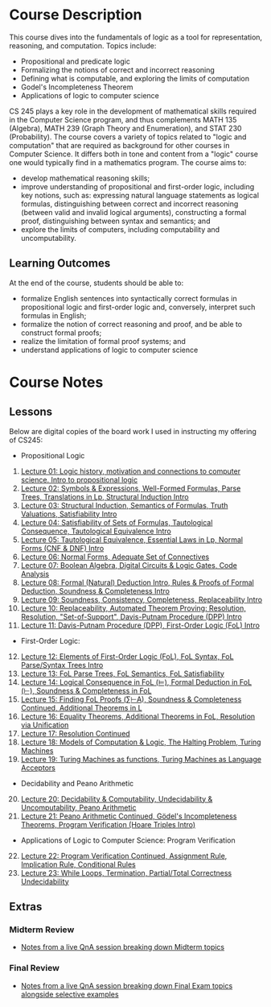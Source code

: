 # Course Description
This course dives into the fundamentals of logic as a tool for representation, reasoning, and computation. Topics include:
* Propositional and predicate logic
* Formalizing the notions of correct and incorrect reasoning
* Defining what is computable, and exploring the limits of computation
* Godel's Incompleteness Theorem
* Applications of logic to computer science

CS 245 plays a key role in the development of mathematical skills required in the Computer Science program, and thus complements MATH 135 (Algebra), MATH 239 (Graph Theory and Enumeration), and STAT 230 (Probability). The course covers a variety of topics related to "logic and computation" that are required as background for other courses in Computer Science. It differs both in tone and content from a "logic" course one would typically find in a mathematics program. The course aims to:
* develop mathematical reasoning skills;
* improve understanding of propositional and first-order logic, including key notions, such as: expressing natural language statements as logical formulas, distinguishing between correct and incorrect reasoning (between valid and invalid logical arguments), constructing a formal proof, distinguishing between syntax and semantics; and
* explore the limits of computers, including computability and uncomputability.


## Learning Outcomes
At the end of the course, students should be able to:

* formalize English sentences into syntactically correct formulas in propositional logic and first-order logic and, conversely, interpret such formulas in English;
* formalize the notion of correct reasoning and proof, and be able to construct formal proofs;
* realize the limitation of formal proof systems; and
* understand applications of logic to computer science


# Course Notes

## Lessons
Below are digital copies of the board work I used in instructing my offering of CS245:

* Propositional Logic
 1. [Lecture 01: Logic history, motivation and connections to computer science. Intro to propositional logic](https://drive.google.com/file/d/1w8vzO5H5DJUgtbyb6ZduSlhV-jTV_HYY/view?usp=drive_link)
 2. [Lecture 02: Symbols & Expressions, Well-Formed Formulas, Parse Trees, Translations in Lp, Structural Induction Intro](https://drive.google.com/file/d/1ci7St0HK0K44d8HacLmd--buMVK3xu1E/view?usp=sharing)
 3. [Lecture 03: Structural Induction, Semantics of Formulas, Truth Valuations, Satisfiability Intro](https://drive.google.com/file/d/15kLqvWkKlQGyRGeb4MxwOkBTMYzmyZfe/view?usp=sharing)
 4. [Lecture 04: Satisfiability of Sets of Formulas, Tautological Consequence, Tautological Equivalence Intro](https://drive.google.com/file/d/1s2DJBD0CisLG7U_q86q8rhyf7g1rOWcW/view?usp=sharing)
 5. [Lecture 05: Tautological Equivalence, Essential Laws in Lp, Normal Forms (CNF & DNF) Intro](https://drive.google.com/file/d/16eoLQUNqUUngSUKkJ7jRH9ARMtq2jXis/view?usp=sharing)
 6. [Lecture 06: Normal Forms, Adequate Set of Connectives](https://drive.google.com/file/d/1esZVs1sceqwbNYQuM6hdTDGa1ZZLuH2C/view?usp=sharing)
 7. [Lecture 07: Boolean Algebra, Digital Circuits & Logic Gates, Code Analysis](https://drive.google.com/file/d/132jNcd-ZEWoKxTsNSO7REVRqWBGXI7Ct/view?usp=sharing)
 8. [Lecture 08: Formal (Natural) Deduction Intro, Rules & Proofs of Formal Deduction, Soundness & Completeness Intro](https://drive.google.com/file/d/1znkPcWxge00Gt0sVHTgFzznUy-0Fm34V/view?usp=sharing)
 9. [Lecture 09: Soundness, Consistency, Completeness, Replaceability Intro](https://drive.google.com/file/d/1f4KqxSWVmeXjMxP_I7Xn46-rMctXcRre/view?usp=sharing)
 10. [Lecture 10: Replaceability, Automated Theorem Proving: Resolution, Resolution, "Set-of-Support", Davis-Putnam Procedure (DPP) Intro](https://drive.google.com/file/d/1inDv9UREtHMBeOSwwjZVIj2UDUsYFVtq/view?usp=sharing)
 11. [Lecture 11: Davis-Putnam Procedure (DPP), First-Order Logic (FoL) Intro](https://drive.google.com/file/d/1Qa4A9VX9Up1V0jCVA3DtUDJ3t5P9wX4X/view?usp=sharing)
* First-Order Logic:
 12. [Lecture 12: Elements of First-Order Logic (FoL), FoL Syntax, FoL Parse/Syntax Trees Intro](https://drive.google.com/file/d/1TgaE8GDj4TwJhXgwAwUe5ZJaX5oYOupg/view?usp=sharing)
 13. [Lecture 13: FoL Parse Trees, FoL Semantics, FoL Satisfiability](https://drive.google.com/file/d/1iuIxgEDbSPsCk4sUTe622dvqZc9bQNns/view?usp=sharing)
 14. [Lecture 14: Logical Consequence in FoL (⊨), Formal Deduction in FoL (⊢), Soundness & Completeness in FoL](https://drive.google.com/file/d/1tm7lvU4HSJn4L0sKZKsyMmpCUpsYB-cs/view?usp=sharing)
 15. [Lecture 15: Finding FoL Proofs (∑⊢A), Soundness & Completeness Continued, Additional Theorems in L](https://drive.google.com/file/d/16cSu0yLsfYTudCKFd1bpFnw4pJ9XnqSb/view?usp=sharing)
 16. [Lecture 16: Equality Theorems, Additional Theorems in FoL, Resolution via Unification](https://drive.google.com/file/d/1-g7rW69ClP16tzARXp0VhxvxXng0Lzmz/view?usp=sharing)
 17. [Lecture 17: Resolution Continued](https://drive.google.com/file/d/1KkYgcKwDBwDPfeSVvSIV9mzbuxmV22V9/view?usp=sharing)
 18. [Lecture 18: Models of Computation & Logic, The Halting Problem, Turing Machines](https://drive.google.com/file/d/1km9XAQfm35RZAQK-jAlFazJ45vJET5Ns/view?usp=sharing)
 19. [Lecture 19: Turing Machines as functions, Turing Machines as Language Acceptors](https://drive.google.com/file/d/1dHUV63_rT5yYSF28jIoLyWuZB5ixfKQd/view?usp=sharing)
* Decidability and Peano Arithmetic
 20. [Lecture 20: Decidability & Computability, Undecidability & Uncomputability, Peano Arithmetic](https://drive.google.com/file/d/1iCf7d07MqPVle-nSG94T-EfQqm8A-Tan/view?usp=sharing)
 21. [Lecture 21: Peano Arithmetic Continued, Gödel's Incompleteness Theorems, Program Verification (Hoare Triples Intro)](https://drive.google.com/file/d/1n-_fL70hEbB1laU6gxk3mLhi3awPRS17/view?usp=sharing)
* Applications of Logic to Computer Science: Program Verification
 22. [Lecture 22: Program Verification Continued, Assignment Rule, Implication Rule, Conditional Rules](https://drive.google.com/file/d/1j1qRQHqlRThtos7RY9Z2K6OwbcP4oePn/view?usp=sharing)
 23. [Lecture 23: While Loops, Termination, Partial/Total Correctness Undecidability](https://drive.google.com/file/d/1-IWRrl022sHbJdEhXQkXlEP4xDMnsS5D/view?usp=sharing)

## Extras

### Midterm Review
* [Notes from a live QnA session breaking down Midterm topics](https://drive.google.com/file/d/1ENc02FgMbDt7tygBkCKCzNiR-QhrfrOS/view?usp=sharing)

### Final Review
* [Notes from a live QnA session breaking down Final Exam topics alongside selective examples](https://drive.google.com/file/d/1b47Txyya-UUhebcnBSlD5H8QhuYieEv9/view?usp=sharing)
